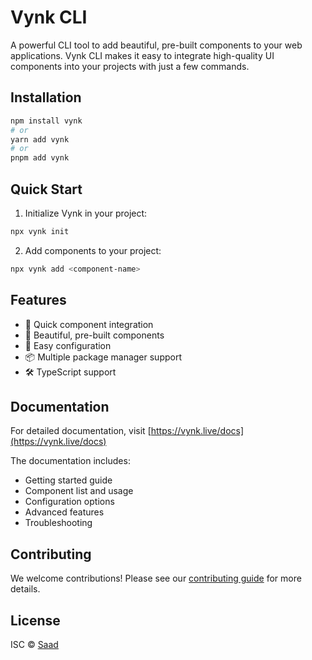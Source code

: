 # Vynk CLI

A powerful CLI tool to add beautiful, pre-built components to your web applications. Vynk CLI makes it easy to integrate high-quality UI components into your projects with just a few commands.

## Installation

```bash
npm install vynk
# or
yarn add vynk
# or
pnpm add vynk
```

## Quick Start

1. Initialize Vynk in your project:
```bash
npx vynk init
```

2. Add components to your project:
```bash
npx vynk add <component-name>
```

## Features

- 🚀 Quick component integration
- 🎨 Beautiful, pre-built components
- 🔧 Easy configuration
- 📦 Multiple package manager support
- 🛠️ TypeScript support

## Documentation

For detailed documentation, visit [https://vynk.live/docs](https://vynk.live/docs)

The documentation includes:
- Getting started guide
- Component list and usage
- Configuration options
- Advanced features
- Troubleshooting

## Contributing

We welcome contributions! Please see our [contributing guide](https://vynk.live) for more details.

## License

ISC © [Saad](https://github.com/M-SaaD-H)
